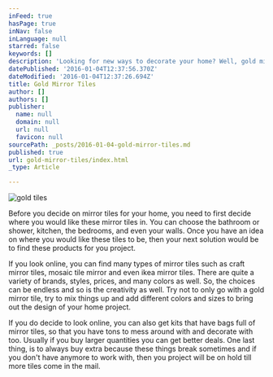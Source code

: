 ```yaml
---
inFeed: true
hasPage: true
inNav: false
inLanguage: null
starred: false
keywords: []
description: 'Looking for new ways to decorate your home? Well, gold mirror tiles can be a great addition to any home or decoration project'
datePublished: '2016-01-04T12:37:56.370Z'
dateModified: '2016-01-04T12:37:26.694Z'
title: Gold Mirror Tiles
author: []
authors: []
publisher:
  name: null
  domain: null
  url: null
  favicon: null
sourcePath: _posts/2016-01-04-gold-mirror-tiles.md
published: true
url: gold-mirror-tiles/index.html
_type: Article

---
```

![gold tiles](https://the-grid-user-content.s3-us-west-2.amazonaws.com/7d2d4c4c-8cd4-460a-9712-0d2c177132db.jpg)

Before you decide on mirror tiles for your home, you need to first decide where you would like these mirror tiles in. You can choose the bathroom or shower, kitchen, the bedrooms, and even your walls. Once you have an idea on where you would like these tiles to be, then your next solution would be to find these products for you project.

If you look online, you can find many types of mirror tiles such as craft mirror tiles, mosaic tile mirror and even ikea mirror tiles. There are quite a variety of brands, styles, prices, and many colors as well. So, the choices can be endless and so is the creativity as well. Try not to only go with a gold mirror tile, try to mix things up and add different colors and sizes to bring out the design of your home project.

If you do decide to look online, you can also get kits that have bags full of mirror tiles, so that you have tons to mess around with and decorate with too. Usually if you buy larger quantities you can get better deals. One last thing, is to always buy extra because these things break sometimes and if you don't have anymore to work with, then you project will be on hold till more tiles come in the mail.
